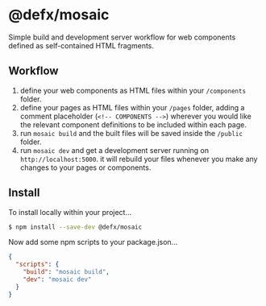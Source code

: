 # @defx/mosaic

Simple build and development server workflow for web components defined as self-contained HTML fragments.

## Workflow

1. define your web components as HTML files within your `/components` folder.
2. define your pages as HTML files within your `/pages` folder, adding a comment placeholder (`<!-- COMPONENTS -->`) wherever you would like the relevant component definitions to be included within each page.
3. run `mosaic build` and the built files will be saved inside the `/public` folder.
4. run `mosaic dev` and get a development server running on `http://localhost:5000`. it will rebuild your files whenever you make any changes to your pages or components.

## Install

To install locally within your project...

```bash
$ npm install --save-dev @defx/mosaic
```

Now add some npm scripts to your package.json...

```json
{
  "scripts": {
    "build": "mosaic build",
    "dev": "mosaic dev"
  }
}
```
